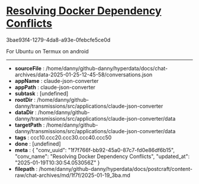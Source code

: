 # [Resolving Docker Dependency Conflicts](https://claude.ai/chat/1f7f766f-bb92-45a0-87c7-fd0e86df6b15)

3bae93f4-1279-4da8-a93e-0febcfe5ce0d

For Ubuntu on Termux on android

---

* **sourceFile** : /home/danny/github-danny/hyperdata/docs/chat-archives/data-2025-01-25-12-45-58/conversations.json
* **appName** : claude-json-converter
* **appPath** : claude-json-converter
* **subtask** : [undefined]
* **rootDir** : /home/danny/github-danny/transmissions/src/applications/claude-json-converter
* **dataDir** : /home/danny/github-danny/transmissions/src/applications/claude-json-converter/data
* **targetPath** : /home/danny/github-danny/transmissions/src/applications/claude-json-converter/data
* **tags** : ccc10.ccc20.ccc30.ccc40.ccc50
* **done** : [undefined]
* **meta** : {
  "conv_uuid": "1f7f766f-bb92-45a0-87c7-fd0e86df6b15",
  "conv_name": "Resolving Docker Dependency Conflicts",
  "updated_at": "2025-01-19T10:30:54.053056Z"
}
* **filepath** : /home/danny/github-danny/hyperdata/docs/postcraft/content-raw/chat-archives/md/1f7f/2025-01-19_3ba.md